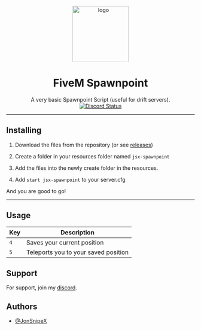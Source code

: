 <p align="center">
  <a href="https://discord.gg/driftzone" rel="noopener" target="_blank"><img width="150" src="https://cdn.discordapp.com/attachments/925391971764285480/1000788789737828412/output-onlineimagetools.png" alt="logo"></a></p>
</p>
<h1 align="center">FiveM Spawnpoint</h1>

<div align="center">
A very basic Spawnpoint Script (useful for drift servers).
</div>

<div align="center">
<a href="https://discord.gg/driftzone" title="Chat on Discord"><img alt="Discord Status" src="https://discordapp.com/api/guilds/982291569589780520/widget.png"></a>
</div>


<hr>

## Installing

1) Download the files from the repository (or see [releases](https://github.com/JonSnipeX/Fivem-Spawnpoint/releases))

2) Create a folder in your resources folder named ```jsx-spawnpoint```

3) Add the files into the newly create folder in the resources.

4) Add ```start jsx-spawnpoint``` to your server.cfg

And you are good to go!

<hr>

## Usage

Key | Description |
--- | --- |
`4` | Saves your current position |
`5` | Teleports you to your saved position |


## Support

For support, join my [discord](https://discord.gg/driftzone).

## Authors

- [@JonSnipeX](https://github.com/jonsnipex)
